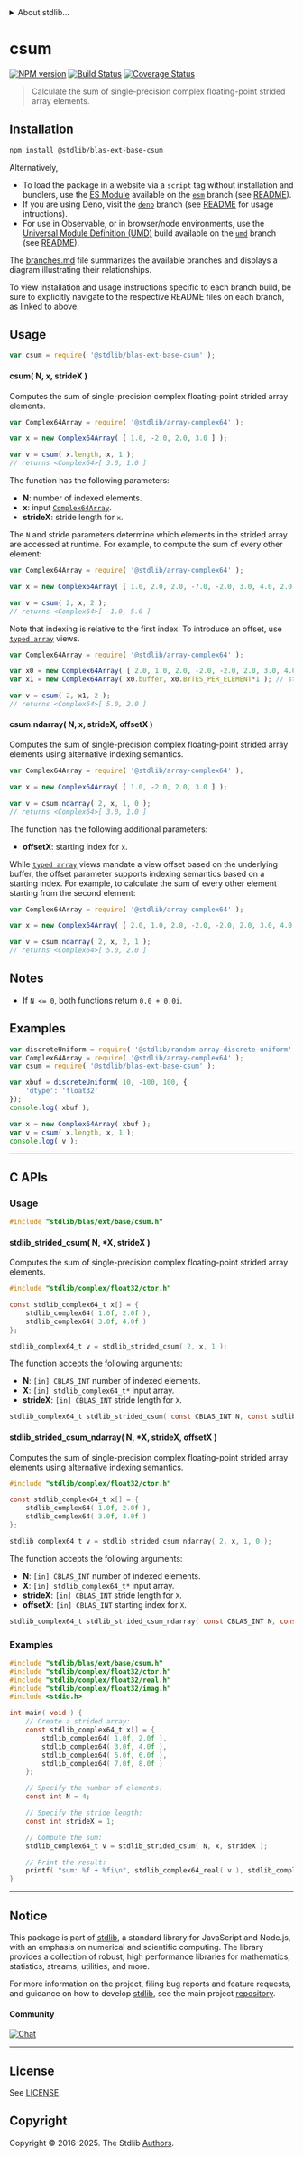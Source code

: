 <!--

@license Apache-2.0

Copyright (c) 2025 The Stdlib Authors.

Licensed under the Apache License, Version 2.0 (the "License");
you may not use this file except in compliance with the License.
You may obtain a copy of the License at

   http://www.apache.org/licenses/LICENSE-2.0

Unless required by applicable law or agreed to in writing, software
distributed under the License is distributed on an "AS IS" BASIS,
WITHOUT WARRANTIES OR CONDITIONS OF ANY KIND, either express or implied.
See the License for the specific language governing permissions and
limitations under the License.

-->


<details>
  <summary>
    About stdlib...
  </summary>
  <p>We believe in a future in which the web is a preferred environment for numerical computation. To help realize this future, we've built stdlib. stdlib is a standard library, with an emphasis on numerical and scientific computation, written in JavaScript (and C) for execution in browsers and in Node.js.</p>
  <p>The library is fully decomposable, being architected in such a way that you can swap out and mix and match APIs and functionality to cater to your exact preferences and use cases.</p>
  <p>When you use stdlib, you can be absolutely certain that you are using the most thorough, rigorous, well-written, studied, documented, tested, measured, and high-quality code out there.</p>
  <p>To join us in bringing numerical computing to the web, get started by checking us out on <a href="https://github.com/stdlib-js/stdlib">GitHub</a>, and please consider <a href="https://opencollective.com/stdlib">financially supporting stdlib</a>. We greatly appreciate your continued support!</p>
</details>

# csum

[![NPM version][npm-image]][npm-url] [![Build Status][test-image]][test-url] [![Coverage Status][coverage-image]][coverage-url] <!-- [![dependencies][dependencies-image]][dependencies-url] -->

> Calculate the sum of single-precision complex floating-point strided array elements.

<section class="intro">

</section>

<!-- /.intro -->

<section class="installation">

## Installation

```bash
npm install @stdlib/blas-ext-base-csum
```

Alternatively,

-   To load the package in a website via a `script` tag without installation and bundlers, use the [ES Module][es-module] available on the [`esm`][esm-url] branch (see [README][esm-readme]).
-   If you are using Deno, visit the [`deno`][deno-url] branch (see [README][deno-readme] for usage intructions).
-   For use in Observable, or in browser/node environments, use the [Universal Module Definition (UMD)][umd] build available on the [`umd`][umd-url] branch (see [README][umd-readme]).

The [branches.md][branches-url] file summarizes the available branches and displays a diagram illustrating their relationships.

To view installation and usage instructions specific to each branch build, be sure to explicitly navigate to the respective README files on each branch, as linked to above.

</section>

<section class="usage">

## Usage

```javascript
var csum = require( '@stdlib/blas-ext-base-csum' );
```

#### csum( N, x, strideX )

Computes the sum of single-precision complex floating-point strided array elements.

```javascript
var Complex64Array = require( '@stdlib/array-complex64' );

var x = new Complex64Array( [ 1.0, -2.0, 2.0, 3.0 ] );

var v = csum( x.length, x, 1 );
// returns <Complex64>[ 3.0, 1.0 ]
```

The function has the following parameters:

-   **N**: number of indexed elements.
-   **x**: input [`Complex64Array`][@stdlib/array/complex64].
-   **strideX**: stride length for `x`.

The `N` and stride parameters determine which elements in the strided array are accessed at runtime. For example, to compute the sum of every other element:

```javascript
var Complex64Array = require( '@stdlib/array-complex64' );

var x = new Complex64Array( [ 1.0, 2.0, 2.0, -7.0, -2.0, 3.0, 4.0, 2.0 ] );

var v = csum( 2, x, 2 );
// returns <Complex64>[ -1.0, 5.0 ]
```

Note that indexing is relative to the first index. To introduce an offset, use [`typed array`][mdn-typed-array] views.

<!-- eslint-disable stdlib/capitalized-comments -->

```javascript
var Complex64Array = require( '@stdlib/array-complex64' );

var x0 = new Complex64Array( [ 2.0, 1.0, 2.0, -2.0, -2.0, 2.0, 3.0, 4.0 ] );
var x1 = new Complex64Array( x0.buffer, x0.BYTES_PER_ELEMENT*1 ); // start at 2nd element

var v = csum( 2, x1, 2 );
// returns <Complex64>[ 5.0, 2.0 ]
```

#### csum.ndarray( N, x, strideX, offsetX )

Computes the sum of single-precision complex floating-point strided array elements using alternative indexing semantics.

```javascript
var Complex64Array = require( '@stdlib/array-complex64' );

var x = new Complex64Array( [ 1.0, -2.0, 2.0, 3.0 ] );

var v = csum.ndarray( 2, x, 1, 0 );
// returns <Complex64>[ 3.0, 1.0 ]
```

The function has the following additional parameters:

-   **offsetX**: starting index for `x`.

While [`typed array`][mdn-typed-array] views mandate a view offset based on the underlying buffer, the offset parameter supports indexing semantics based on a starting index. For example, to calculate the sum of every other element starting from the second element:

```javascript
var Complex64Array = require( '@stdlib/array-complex64' );

var x = new Complex64Array( [ 2.0, 1.0, 2.0, -2.0, -2.0, 2.0, 3.0, 4.0 ] );

var v = csum.ndarray( 2, x, 2, 1 );
// returns <Complex64>[ 5.0, 2.0 ]
```

</section>

<!-- /.usage -->

<section class="notes">

## Notes

-   If `N <= 0`, both functions return `0.0 + 0.0i`.

</section>

<!-- /.notes -->

<section class="examples">

## Examples

<!-- eslint no-undef: "error" -->

```javascript
var discreteUniform = require( '@stdlib/random-array-discrete-uniform' );
var Complex64Array = require( '@stdlib/array-complex64' );
var csum = require( '@stdlib/blas-ext-base-csum' );

var xbuf = discreteUniform( 10, -100, 100, {
    'dtype': 'float32'
});
console.log( xbuf );

var x = new Complex64Array( xbuf );
var v = csum( x.length, x, 1 );
console.log( v );
```

</section>

<!-- /.examples -->

<!-- C interface documentation. -->

* * *

<section class="c">

## C APIs

<!-- Section to include introductory text. Make sure to keep an empty line after the intro `section` element and another before the `/section` close. -->

<section class="intro">

</section>

<!-- /.intro -->

<!-- C usage documentation. -->

<section class="usage">

### Usage

```c
#include "stdlib/blas/ext/base/csum.h"
```

#### stdlib_strided_csum( N, \*X, strideX )

Computes the sum of single-precision complex floating-point strided array elements.

```c
#include "stdlib/complex/float32/ctor.h"

const stdlib_complex64_t x[] = {
    stdlib_complex64( 1.0f, 2.0f ),
    stdlib_complex64( 3.0f, 4.0f )
};

stdlib_complex64_t v = stdlib_strided_csum( 2, x, 1 );
```

The function accepts the following arguments:

-   **N**: `[in] CBLAS_INT` number of indexed elements.
-   **X**: `[in] stdlib_complex64_t*` input array.
-   **strideX**: `[in] CBLAS_INT` stride length for `X`.

```c
stdlib_complex64_t stdlib_strided_csum( const CBLAS_INT N, const stdlib_complex64_t *X, const CBLAS_INT strideX );
```

#### stdlib_strided_csum_ndarray( N, \*X, strideX, offsetX )

Computes the sum of single-precision complex floating-point strided array elements using alternative indexing semantics.

```c
#include "stdlib/complex/float32/ctor.h"

const stdlib_complex64_t x[] = {
    stdlib_complex64( 1.0f, 2.0f ),
    stdlib_complex64( 3.0f, 4.0f )
};

stdlib_complex64_t v = stdlib_strided_csum_ndarray( 2, x, 1, 0 );
```

The function accepts the following arguments:

-   **N**: `[in] CBLAS_INT` number of indexed elements.
-   **X**: `[in] stdlib_complex64_t*` input array.
-   **strideX**: `[in] CBLAS_INT` stride length for `X`.
-   **offsetX**: `[in] CBLAS_INT` starting index for `X`.

```c
stdlib_complex64_t stdlib_strided_csum_ndarray( const CBLAS_INT N, const stdlib_complex64_t *X, const CBLAS_INT strideX, const CBLAS_INT offsetX );
```

</section>

<!-- /.usage -->

<!-- C API usage notes. Make sure to keep an empty line after the `section` element and another before the `/section` close. -->

<section class="notes">

</section>

<!-- /.notes -->

<!-- C API usage examples. -->

<section class="examples">

### Examples

```c
#include "stdlib/blas/ext/base/csum.h"
#include "stdlib/complex/float32/ctor.h"
#include "stdlib/complex/float32/real.h"
#include "stdlib/complex/float32/imag.h"
#include <stdio.h>

int main( void ) {
    // Create a strided array:
    const stdlib_complex64_t x[] = {
        stdlib_complex64( 1.0f, 2.0f ),
        stdlib_complex64( 3.0f, 4.0f ),
        stdlib_complex64( 5.0f, 6.0f ),
        stdlib_complex64( 7.0f, 8.0f )
    };

    // Specify the number of elements:
    const int N = 4;

    // Specify the stride length:
    const int strideX = 1;

    // Compute the sum:
    stdlib_complex64_t v = stdlib_strided_csum( N, x, strideX );

    // Print the result:
    printf( "sum: %f + %fi\n", stdlib_complex64_real( v ), stdlib_complex64_imag( v ) );
}
```

</section>

<!-- /.examples -->

</section>

<!-- /.c -->

<section class="references">

</section>

<!-- /.references -->

<!-- Section for related `stdlib` packages. Do not manually edit this section, as it is automatically populated. -->

<section class="related">

</section>

<!-- /.related -->

<!-- Section for all links. Make sure to keep an empty line after the `section` element and another before the `/section` close. -->


<section class="main-repo" >

* * *

## Notice

This package is part of [stdlib][stdlib], a standard library for JavaScript and Node.js, with an emphasis on numerical and scientific computing. The library provides a collection of robust, high performance libraries for mathematics, statistics, streams, utilities, and more.

For more information on the project, filing bug reports and feature requests, and guidance on how to develop [stdlib][stdlib], see the main project [repository][stdlib].

#### Community

[![Chat][chat-image]][chat-url]

---

## License

See [LICENSE][stdlib-license].


## Copyright

Copyright &copy; 2016-2025. The Stdlib [Authors][stdlib-authors].

</section>

<!-- /.stdlib -->

<!-- Section for all links. Make sure to keep an empty line after the `section` element and another before the `/section` close. -->

<section class="links">

[npm-image]: http://img.shields.io/npm/v/@stdlib/blas-ext-base-csum.svg
[npm-url]: https://npmjs.org/package/@stdlib/blas-ext-base-csum

[test-image]: https://github.com/stdlib-js/blas-ext-base-csum/actions/workflows/test.yml/badge.svg?branch=main
[test-url]: https://github.com/stdlib-js/blas-ext-base-csum/actions/workflows/test.yml?query=branch:main

[coverage-image]: https://img.shields.io/codecov/c/github/stdlib-js/blas-ext-base-csum/main.svg
[coverage-url]: https://codecov.io/github/stdlib-js/blas-ext-base-csum?branch=main

<!--

[dependencies-image]: https://img.shields.io/david/stdlib-js/blas-ext-base-csum.svg
[dependencies-url]: https://david-dm.org/stdlib-js/blas-ext-base-csum/main

-->

[chat-image]: https://img.shields.io/gitter/room/stdlib-js/stdlib.svg
[chat-url]: https://app.gitter.im/#/room/#stdlib-js_stdlib:gitter.im

[stdlib]: https://github.com/stdlib-js/stdlib

[stdlib-authors]: https://github.com/stdlib-js/stdlib/graphs/contributors

[umd]: https://github.com/umdjs/umd
[es-module]: https://developer.mozilla.org/en-US/docs/Web/JavaScript/Guide/Modules

[deno-url]: https://github.com/stdlib-js/blas-ext-base-csum/tree/deno
[deno-readme]: https://github.com/stdlib-js/blas-ext-base-csum/blob/deno/README.md
[umd-url]: https://github.com/stdlib-js/blas-ext-base-csum/tree/umd
[umd-readme]: https://github.com/stdlib-js/blas-ext-base-csum/blob/umd/README.md
[esm-url]: https://github.com/stdlib-js/blas-ext-base-csum/tree/esm
[esm-readme]: https://github.com/stdlib-js/blas-ext-base-csum/blob/esm/README.md
[branches-url]: https://github.com/stdlib-js/blas-ext-base-csum/blob/main/branches.md

[stdlib-license]: https://raw.githubusercontent.com/stdlib-js/blas-ext-base-csum/main/LICENSE

[@stdlib/array/complex64]: https://github.com/stdlib-js/array-complex64

[mdn-typed-array]: https://developer.mozilla.org/en-US/docs/Web/JavaScript/Reference/Global_Objects/TypedArray

</section>

<!-- /.links -->
